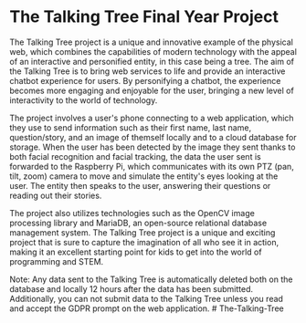 # The Talking Tree Final Year Project

The Talking Tree project is a unique and innovative example of the physical web, which combines the capabilities of modern technology with the appeal of an interactive and personified entity, in this case being a tree. The aim of the Talking Tree is to bring web services to life and provide an interactive chatbot experience for users. By personifying a chatbot, the experience becomes more engaging and enjoyable for the user, bringing a new level of interactivity to the world of technology.

The project involves a user's phone connecting to a web application, which they use to send information such as their first name, last name, question/story, and an image of themself locally and to a cloud database for storage. When the user has been detected by the image they sent thanks to both facial recognition and facial tracking, the data the user sent is forwarded to the Raspberry Pi, which communicates with its own PTZ (pan, tilt, zoom) camera to move and simulate the entity's eyes looking at the user. The entity then speaks to the user, answering their questions or reading out their stories.

The project also utilizes technologies such as the OpenCV image processing library and MariaDB, an open-source relational database management system. The Talking Tree project is a unique and exciting project that is sure to capture the imagination of all who see it in action, making it an excellent starting point for kids to get into the world of programming and STEM.

Note: Any data sent to the Talking Tree is automatically deleted both on the database and locally 12 hours after the data has been submitted. Additionally, you can not submit data to the Talking Tree unless you read and accept the GDPR prompt on the web application.
#   T h e - T a l k i n g - T r e e  
 